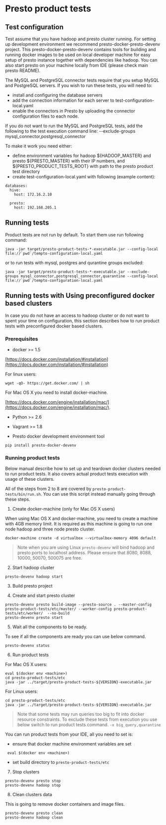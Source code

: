 # Presto product tests

## Test configuration

Test assume that you have hadoop and presto cluster running. For setting up development environment we
recommend presto-docker-presto-devenv project. This presto-docker-presto-devenv contains tools for building and running
docker images to be used on local developer machine for easy setup of presto instance together with dependencies
like hadoop. You can also start presto on your machine locally from IDE (please check main presto README).

The MySQL and PostgreSQL connector tests require that you setup MySQL and PostgreSQL servers.  If you
wish to run these tests, you will need to:
 - install and configuring the database servers
 - add the connection information for each server to test-configuration-local.yaml
 - enable the connectors in Presto by uploading the connector configuration files to each node.

If you do not want to run the MySQL and PostgreSQL tests, add the following to the test execution command line:
   --exclude-groups mysql_connector,postgresql_connector

To make it work you need either:
 - define environment variables for hadoop ${HADOOP_MASTER} and presto ${PRESTO_MASTER} with their IP numbers,
and ${PRESTO_PRODUCT_TESTS_ROOT} with path to the presto product test directory
 - create test-configuration-local.yaml with following (example content):

```
databases:
  hive:
    host: 172.16.2.10

  presto:
    host: 192.168.205.1
```

## Running tests

Product tests are not run by default. To start them use run following command:

```
java -jar target/presto-product-tests-*-executable.jar --config-local file://`pwd`/tempto-configuration-local.yaml
```
or to run tests with mysql, postgres and qurantine groups excluded:
```
java -jar target/presto-product-tests-*-executable.jar --exclude-groups mysql_connector,postgresql_connector,quarantine --config-local file://`pwd`/tempto-configuration-local.yaml
```


## Running tests with Using preconfigured docker based clusters

In case you do not have an access to hadoop cluster or do not want to spent your time on configuration, this section
describes how to run product tests with preconfigured docker based clusters.

### Prerequisites

* docker >= 1.5

[https://docs.docker.com/installation/#installation](https://docs.docker.com/installation/#installation)

For linux users:
```
wget -qO- https://get.docker.com/ | sh
```

For Mac OS X you need to install docker-machine.

[https://docs.docker.com/engine/installation/mac/](https://docs.docker.com/engine/installation/mac/).

* Python >= 2.6

* Vagrant >= 1.8

* Presto docker development environment tool

```
pip install presto-docker-devenv
```

### Running product tests

Below manual describe how to set up and teardown docker clusters needed to run product tests. 
It also covers actual product tests execution with usage of these clusters.

All of the steps from 2 to 8 are covered by ```presto-product-tests/bin/run.sh```. 
You can use this script instead manually going through these steps. 

1. Create docker-machine (only for Mac OS X users)

When using Mac OS X and docker-machine, you need to create a machine with 4GB memory limit. 
It is required as this machine is going to run one node hadoop and three node presto cluster.

```
docker-machine create -d virtualbox --virtualbox-memory 4096 default
```

> Note when you are using Linux ```presto-devenv``` will bind hadoop and presto ports to localhost address.
> Please ensure that 8080, 8088, 10000, 50070, 500075 are free.

2. Start hadoop cluster

```
presto-devenv hadoop start
```

3. Build presto project

4. Create and start presto cluster

```
presto-devenv presto build-image --presto-source . --master-config presto-product-tests/etc/master/ --worker-config presto-product-tests/etc/worker/  --no-build
presto-devenv presto start
```

5. Wait all the components to be ready.

To see if all the components are ready you can use below command.

```
presto-devenv status
```

6. Run product tests

For Mac OS X users:

```
eval $(docker env <machine>)
cd presto-product-tests/etc
java -jar ../target/presto-product-tests-${VERSION}-executable.jar 
```

For Linux users:

```
cd presto-product-tests/etc
java -jar ../target/presto-product-tests-${VERSION}-executable.jar 
```

> Note that some tests may run queries too big to fit into docker resource constraints.
> To exclude these tests from execution you use below switch to run product tests command.
> `-x big_query,quarantine`

You can run product tests from your IDE, all you need to set is:
 - ensure that docker machine environment variables are set
 ```
  eval $(docker env <machine>)
 ```
 - set build directory to ```presto-product-tests/etc```


7. Stop clusters

```
presto-devenv presto stop
presto-devenv hadoop stop
```

8. Clean clusters data

This is going to remove docker containers and image files.

```
presto-devenv presto clean
presto-devenv hadoop clean
```
